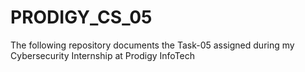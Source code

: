 # PRODIGY_CS_05
The following repository documents the Task-05 assigned during my Cybersecurity Internship at Prodigy InfoTech
